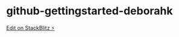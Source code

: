 # github-gettingstarted-deborahk

[Edit on StackBlitz ⚡️](https://stackblitz.com/edit/github-gettingstarted-deborahk)